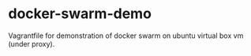 # docker-swarm-demo
Vagrantfile for demonstration of docker swarm on ubuntu virtual box vm (under proxy). 
